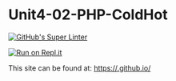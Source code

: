# Unit4-02-PHP-ColdHot
[![GitHub's Super Linter](https://github.com/ICS20-Programming-Grace-S/Unit4-02-PHP-ColdHot/workflows/GitHub's%20Super%20Linter/badge.svg)](https://github.com/ICS20-Programming-Grace-S/Unit4-02-PHP-ColdHot/actions)



[![Run on Repl.it](https://repl.it/badge/github/ICS20-Programming-Grace-S/Unit4-02-PHP-ColdHot)](https://repl.it/github/ICS20-Programming-Grace-S/Unit4-02-PHP-ColdHot)



This site can be found at: [https://<ICS20-Programming-Grace-S>.github.io/<Unit4-02-PHP-ColdHot>](https://<ICS20-Programming-Grace-S>.github.io/<Unit4-02-PHP-ColdHot>)